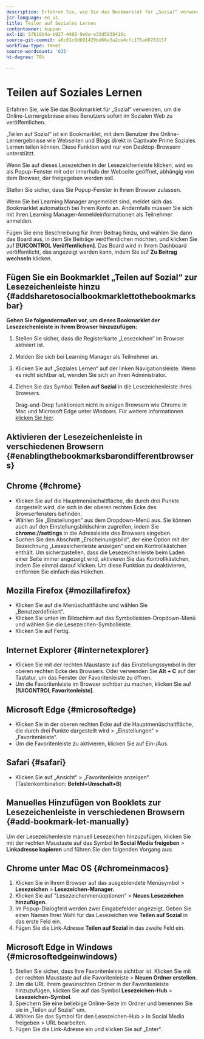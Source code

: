 ```yaml
---
description: Erfahren Sie, wie Sie das Bookmarklet für „Sozial“ verwenden, um die Online-Lernergebnisse eines Benutzers sofort im Sozialen Web zu veröffentlichen.
jcr-language: en_us
title: Teilen auf Soziales Lernen
contentowner: kuppan
exl-id: 5fb10b4a-b927-4466-9e0a-e33d5938416c
source-git-commit: a0c01c0d691429bd66a3a2ce4cfc175ad0703157
workflow-type: tm+mt
source-wordcount: '635'
ht-degree: 76%

---
```


# Teilen auf Soziales Lernen

Erfahren Sie, wie Sie das Bookmarklet für „Sozial“ verwenden, um die Online-Lernergebnisse eines Benutzers sofort im Sozialen Web zu veröffentlichen.

„Teilen auf Sozial“ ist ein Bookmarklet, mit dem Benutzer ihre Online-Lernergebnisse wie Webseiten und Blogs direkt in Captivate Prime Soziales Lernen teilen können. Diese Funktion wird nur von Desktop-Browsern unterstützt.

Wenn Sie auf dieses Lesezeichen in der Lesezeichenleiste klicken, wird es als Popup-Fenster mit oder innerhalb der Webseite geöffnet, abhängig von dem Browser, der freigegeben werden soll.

<!--![](assets/share-to-social-popup-23.png)-->

Stellen Sie sicher, dass Sie Popup-Fenster in Ihrem Browser zulassen.

Wenn Sie bei Learning Manager angemeldet sind, meldet sich das Bookmarklet automatisch bei Ihrem Konto an. Andernfalls müssen Sie sich mit Ihren Learning Manager-Anmeldeinformationen als Teilnehmer anmelden.

Fügen Sie eine Beschreibung für Ihren Beitrag hinzu, und wählen Sie dann das Board aus, in dem Sie Beiträge veröffentlichen möchten, und klicken Sie auf **[!UICONTROL Veröffentlichen]**. Das Board wird in Ihrem Dashboard veröffentlicht, das angezeigt werden kann, indem Sie auf **Zu Beitrag wechseln** klicken.

## Fügen Sie ein Bookmarklet „Teilen auf Sozial“ zur Lesezeichenleiste hinzu {#addsharetosocialbookmarklettothebookmarksbar}

**Gehen Sie folgendermaßen vor, um dieses Bookmarklet der Lesezeichenleiste in Ihrem Browser hinzuzufügen:**

1. Stellen Sie sicher, dass die Registerkarte „Lesezeichen“ im Browser aktiviert ist.
1. Melden Sie sich bei Learning Manager als Teilnehmer an.
1. Klicken Sie auf „Soziales Lernen“ auf der linken Navigationsleiste. Wenn es nicht sichtbar ist, wenden Sie sich an Ihren Administrator.
1. Ziehen Sie das Symbol **Teilen auf Sozial** in die Lesezeichenleiste Ihres Browsers.

   Drag-and-Drop funktioniert nicht in einigen Browsern wie Chrome in Mac und Microsoft Edge unter Windows. Für weitere Informationen [klicken Sie hier](share-to-social.md#add%20bookmarkl-let%20manually).

   <!--![](assets/bookmarklet-2.gif)-->

## Aktivieren der Lesezeichenleiste in verschiedenen Browsern {#enablingthebookmarksbarondifferentbrowsers}

## Chrome {#chrome}

* Klicken Sie auf die Hauptmenüschaltfläche, die durch drei Punkte dargestellt wird, die sich in der oberen rechten Ecke des Browserfensters befinden.
* Wählen Sie „Einstellungen“ aus dem Dropdown-Menü aus. Sie können auch auf den Einstellungsbildschirm zugreifen, indem Sie **chrome://settings** in die Adressleiste des Browsers eingeben.
* Suchen Sie den Abschnitt „Erscheinungsbild“, der eine Option mit der Bezeichnung „Lesezeichenleiste anzeigen“ und ein Kontrollkästchen enthält. Um sicherzustellen, dass die Lesezeichenleiste beim Laden einer Seite immer angezeigt wird, aktivieren Sie das Kontrollkästchen, indem Sie einmal darauf klicken. Um diese Funktion zu deaktivieren, entfernen Sie einfach das Häkchen.

## Mozilla Firefox {#mozillafirefox}

* Klicken Sie auf die Menüschaltfläche und wählen Sie „Benutzerdefiniert“.
* Klicken Sie unten im Bildschirm auf das Symbolleisten-Dropdown-Menü und wählen Sie die Lesezeichen-Symbolleiste.
* Klicken Sie auf Fertig.

## Internet Explorer {#internetexplorer}

* Klicken Sie mit der rechten Maustaste auf das Einstellungssymbol in der oberen rechten Ecke des Browsers. Oder verwenden Sie **Alt + C** auf der Tastatur, um das Fenster der Favoritenleiste zu öffnen.
* Um die Favoritenleiste im Browser sichtbar zu machen, klicken Sie auf **[!UICONTROL Favoritenleiste]**.

## Microsoft Edge {#microsoftedge}

* Klicken Sie in der oberen rechten Ecke auf die Hauptmenüschaltfläche, die durch drei Punkte dargestellt wird > „Einstellungen“ > „Favoritenleiste“.
* Um die Favoritenleiste zu aktivieren, klicken Sie auf Ein-/Aus.

## Safari {#safari}

* Klicken Sie auf „Ansicht“ > „Favoritenleiste anzeigen“. (Tastenkombination: **Befehl+Umschalt+B**)

## Manuelles Hinzufügen von Booklets zur Lesezeichenleiste in verschiedenen Browsern {#add-bookmark-let-manually}

Um der Lesezeichenleiste manuell Lesezeichen hinzuzufügen, klicken Sie mit der rechten Maustaste auf das Symbol **In Social Media freigeben** > **Linkadresse kopieren** und führen Sie den folgenden Vorgang aus:

## Chrome unter Mac OS {#chromeinmacos}

1. Klicken Sie in Ihrem Browser auf das ausgeblendete Menüsymbol > **Lesezeichen** > **Lesezeichen-Manager.**
1. Klicken Sie auf &quot;Lesezeichenmenüoptionen&quot; > **Neues Lesezeichen hinzufügen.**
1. Im Popup-Dialogfeld werden zwei Eingabefelder angezeigt. Geben Sie einen Namen Ihrer Wahl für das Lesezeichen wie **Teilen auf Sozial** in das erste Feld ein.
1. Fügen Sie die Link-Adresse **Teilen auf Sozial** in das zweite Feld ein.

## Microsoft Edge in Windows {#microsoftedgeinwindows}

1. Stellen Sie sicher, dass Ihre Favoritenleiste sichtbar ist. Klicken Sie mit der rechten Maustaste auf die Favoritenleiste > **Neuen Ordner erstellen**.
1. Um die URL Ihrem gewünschten Ordner in der Favoritenleiste hinzuzufügen, klicken Sie auf das Symbol **Lesezeichen-Hub** > **Lesezeichen-Symbol**.
1. Speichern Sie eine beliebige Online-Seite im Ordner und benennen Sie sie in „Teilen auf Sozial“ um.
1. Wählen Sie das Symbol für den Lesezeichen-Hub > In Social Media freigeben > URL bearbeiten.
1. Fügen Sie die Link-Adresse ein und klicken Sie auf „Enter“.
